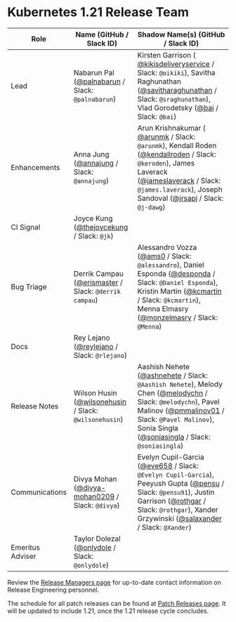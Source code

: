 # Kubernetes 1.21 Release Team

| **Role** | **Name** (**GitHub / Slack ID**) | **Shadow Name(s) (GitHub / Slack ID)** |
|----------|----------------------------------|----------------------------------------|
| Lead | Nabarun Pal ([@palnabarun](https://github.com/palnabarun) / Slack: `@palnabarun`) | Kirsten Garrison ( [@kikisdeliveryservice](https://github.com/kikisdeliveryservice) / Slack: `@oikiki`), Savitha Raghunathan ([@savitharaghunathan](https://github.com/savitharaghunathan) / Slack: `@sraghunathan`), Vlad Gorodetsky ([@bai](https://github.com/bai) / Slack: `@bai`) |
| Enhancements | Anna Jung ([@annajung](https://github.com/annajung) / Slack: `@annajung`) | Arun Krishnakumar ( [@arunmk](https://github.com/arunmk) / Slack: `@arunmk`), Kendall Roden ([@kendallroden](https://github.com/kendallroden) / Slack: `@keroden`), James Laverack ([@jameslaverack](https://github.com/jameslaverack) / Slack: `@james.laverack`), Joseph Sandoval ([@jrsapi](https://github.com/jrsapi) / Slack: `@j-dawg`) |
| CI Signal | Joyce Kung ([@thejoycekung](https://github.com/thejoycekung) / Slack: `@jk`) | |
| Bug Triage | Derrik Campau ([@erismaster](https://github.com/erismaster) / Slack: `@derrik campau`) | Alessandro Vozza ([@ams0](https://github.com/ams0) / Slack: `@alessandro`), Daniel Esponda ([@desponda](https://github.com/desponda) / Slack: `@Daniel Esponda`), Kristin Martin ([@kcmartin](https://github.com/kcmartin) / Slack: `@kcmartin`), Menna Elmasry ([@monzelmasry](https://github.com/MonzElmasry) / Slack: `@Menna`)|
| Docs | Rey Lejano ([@reylejano](https://github.com/reylejano) / Slack: `@rlejano`) | |
| Release Notes | Wilson Husin ([@wilsonehusin](https://github.com/wilsonehusin) / Slack: `@wilsonehusin`) | Aashish Nehete ([@ashnehete](https://github.com/ashnehete) / Slack: `@Aashish Nehete`), Melody Chen ([@melodychn](https://github.com/melodychn) / Slack: `@melodychn`), Pavel Malinov ([@pmmalinov01](https://github.com/pmmalinov01) / Slack: `@Pavel Malinov`), Sonia Singla ([@soniasingla](https://github.com/soniasingla) / Slack: `@soniasingla`) |
| Communications | Divya Mohan ([@divya-mohan0209](https://github.com/divya-mohan0209) / Slack: `@divya`) | Evelyn Cupil-Garcia ([@eve658](https://github.com/eve658) / Slack: `@Evelyn Cupil-Garcia`), Peeyush Gupta ([@pensu](https://github.com/pensu) / Slack: `@pensu91`), Justin Garrison ([@rothgar](https://github.com/rothgar) / Slack: `@rothgar`), Xander Grzywinski ([@salaxander](https://github.com/salaxander) / Slack: `@Xander`) |
| Emeritus Adviser | Taylor Dolezal ([@onlydole](https://github.com/onlydole) / Slack: `@onlydole`) | |

Review the [Release Managers page](/release-managers.md) for up-to-date contact information on Release Engineering personnel.

The schedule for all patch releases can be found at [Patch Releases page](/releases/patch-releases.md). It will be updated to include 1.21, once the 1.21 release cycle concludes.
